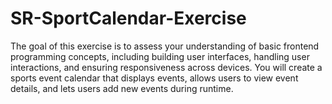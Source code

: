 # SR-SportCalendar-Exercise
The goal of this exercise is to assess your understanding of basic frontend programming concepts, including building user interfaces, handling user interactions, and ensuring responsiveness across devices. You will create a sports event calendar that displays events, allows users to view event details, and lets users add new events during runtime.
